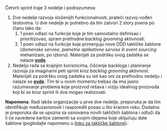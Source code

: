 Četvrti sprint traje 3 nedelje i podrazumeva:

1. Dve nedelje razvoja složenijih funkcionalnosti, prateći razvoj-vođen testovima. U dve nedelje je potrebno da tim zatvori 2 story poena po članu tako da:
   1. 1 poen odlazi na funkcije koje je tim samostalno definisao i prioritizovao, spram prethodne _backlog grooming_ aktivnosti.
   2. 1 poen odlazi na funkcije koje primenjuju nove DDD taktičke šablone (_domenske servise_, _pametne aplikativne servise_ ili _event sourcing_ mehanizam, po izboru). Materijali za podršku ovog zadatka se nalaze **[ovde](https://github.com/psw-ftn/supportive-information/tree/master/s4/w1-w2)**.
2. Nedelju rada sa krajnjim korisnicima, čišćenje backloga i planiranje razvoja za imaginarni peti sprint kroz _backlog grooming_ aktivnost. Materijali za podršku ovog zadatka su isti kao oni za prethodnu nedelju i nalaze se **[ovde](https://github.com/psw-ftn/supportive-information/blob/master/s3/w3/README.md)**. Tim bi u ovom momentu trebao da ima jasno razumevanje problema koje proizvod rešava i viziju idealnog proizvoda koji bi se kroz sprint ili dva mogao realizovati.

**Napomena**: Radi lakše organizacije u prve dve nedelje, preporuka je da tim identifikuje međuzavisnosti i rasporedili posao u što kraćem roku. Dodatno je preporuka da se upozna sa osnovama novih taktičkih šablona i odluči da li će navedene kartice zameniti sa svojim idejama koje uključuju date šablone (pogledajte napomenu u [linku za taktičke šablone](https://github.com/psw-ftn/supportive-information/tree/master/s4/w1-w2)).
